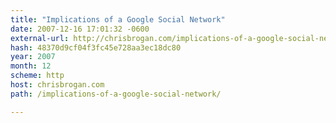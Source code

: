 ```yaml
---
title: "Implications of a Google Social Network"
date: 2007-12-16 17:01:32 -0600
external-url: http://chrisbrogan.com/implications-of-a-google-social-network/
hash: 48370d9cf04f3fc45e728aa3ec18dc80
year: 2007
month: 12
scheme: http
host: chrisbrogan.com
path: /implications-of-a-google-social-network/

---
```



